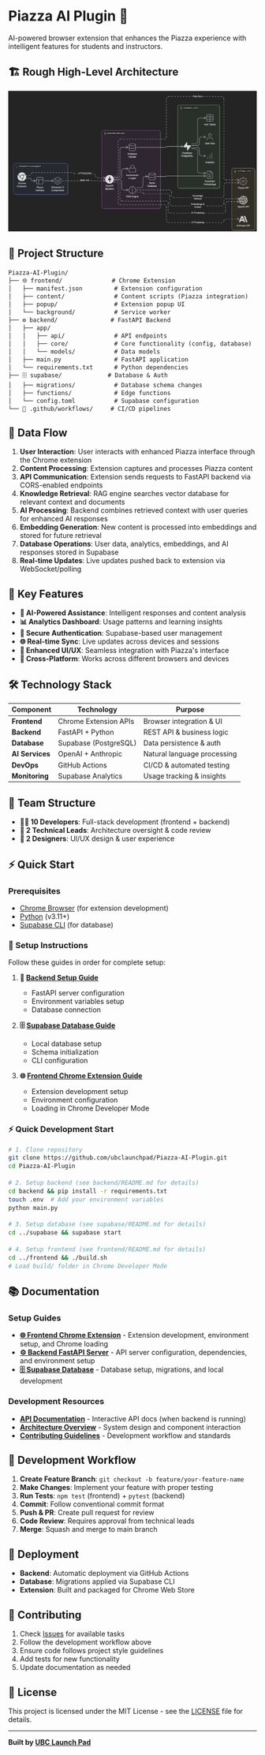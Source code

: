 # Piazza AI Plugin 🧠

AI-powered browser extension that enhances the Piazza experience with intelligent features for students and instructors.

## 🏗️ Rough High-Level Architecture

![Architecture Diagram](./docs/media/rough-architecture-diagram.png)

## 📁 Project Structure

```
Piazza-AI-Plugin/
├── 🌐 frontend/              # Chrome Extension
│   ├── manifest.json         # Extension configuration
│   ├── content/              # Content scripts (Piazza integration)
│   ├── popup/                # Extension popup UI
│   └── background/           # Service worker
├── ⚙️ backend/               # FastAPI Backend
│   ├── app/
│   │   ├── api/              # API endpoints
│   │   ├── core/             # Core functionality (config, database)
│   │   └── models/           # Data models
│   ├── main.py               # FastAPI application
│   └── requirements.txt      # Python dependencies
├── 🗄️ supabase/             # Database & Auth
│   ├── migrations/           # Database schema changes
│   ├── functions/            # Edge functions
│   └── config.toml           # Supabase configuration
└── 🔧 .github/workflows/     # CI/CD pipelines
```

## 🔄 Data Flow

1. **User Interaction**: User interacts with enhanced Piazza interface through the Chrome extension
2. **Content Processing**: Extension captures and processes Piazza content
3. **API Communication**: Extension sends requests to FastAPI backend via CORS-enabled endpoints
4. **Knowledge Retrieval**: RAG engine searches vector database for relevant context and documents
5. **AI Processing**: Backend combines retrieved context with user queries for enhanced AI responses
6. **Embedding Generation**: New content is processed into embeddings and stored for future retrieval
7. **Database Operations**: User data, analytics, embeddings, and AI responses stored in Supabase
8. **Real-time Updates**: Live updates pushed back to extension via WebSocket/polling

## 🚀 Key Features

- **🤖 AI-Powered Assistance**: Intelligent responses and content analysis
- **📊 Analytics Dashboard**: Usage patterns and learning insights
- **🔐 Secure Authentication**: Supabase-based user management
- **🌐 Real-time Sync**: Live updates across devices and sessions
- **🎨 Enhanced UI/UX**: Seamless integration with Piazza's interface
- **📱 Cross-Platform**: Works across different browsers and devices

## 🛠️ Technology Stack

| Component       | Technology            | Purpose                     |
| --------------- | --------------------- | --------------------------- |
| **Frontend**    | Chrome Extension APIs | Browser integration & UI    |
| **Backend**     | FastAPI + Python      | REST API & business logic   |
| **Database**    | Supabase (PostgreSQL) | Data persistence & auth     |
| **AI Services** | OpenAI + Anthropic    | Natural language processing |
| **DevOps**      | GitHub Actions        | CI/CD & automated testing   |
| **Monitoring**  | Supabase Analytics    | Usage tracking & insights   |

## 🎯 Team Structure

- **👨‍💻 10 Developers**: Full-stack development (frontend + backend)
- **🔧 2 Technical Leads**: Architecture oversight & code review
- **🎨 2 Designers**: UI/UX design & user experience

## ⚡ Quick Start

### Prerequisites

- [Chrome Browser](https://www.google.com/chrome/) (for extension development)
- [Python](https://python.org/) (v3.11+)
- [Supabase CLI](https://supabase.com/docs/guides/cli) (for database)

### 🚀 Setup Instructions

Follow these guides in order for complete setup:

1. **📁 [Backend Setup Guide](./backend/README.md)**

   - FastAPI server configuration
   - Environment variables setup
   - Database connection

2. **🗄️ [Supabase Database Guide](./supabase/README.md)**

   - Local database setup
   - Schema initialization
   - CLI configuration

3. **🌐 [Frontend Chrome Extension Guide](./frontend/README.md)**
   - Extension development setup
   - Environment configuration
   - Loading in Chrome Developer Mode

### ⚡ Quick Development Start

```bash
# 1. Clone repository
git clone https://github.com/ubclaunchpad/Piazza-AI-Plugin.git
cd Piazza-AI-Plugin

# 2. Setup backend (see backend/README.md for details)
cd backend && pip install -r requirements.txt
touch .env  # Add your environment variables
python main.py

# 3. Setup database (see supabase/README.md for details)
cd ../supabase && supabase start

# 4. Setup frontend (see frontend/README.md for details)
cd ../frontend && ./build.sh
# Load build/ folder in Chrome Developer Mode
```

## 📚 Documentation

### Setup Guides

- **[🌐 Frontend Chrome Extension](./frontend/README.md)** - Extension development, environment setup, and Chrome loading
- **[⚙️ Backend FastAPI Server](./backend/README.md)** - API server configuration, dependencies, and environment setup
- **[🗄️ Supabase Database](./supabase/README.md)** - Database setup, migrations, and local development

### Development Resources

- **[API Documentation](http://localhost:8000/docs)** - Interactive API docs (when backend is running)
- **[Architecture Overview](#-data-flow)** - System design and component interaction
- **[Contributing Guidelines](#-contributing)** - Development workflow and standards

## 🔧 Development Workflow

1. **Create Feature Branch**: `git checkout -b feature/your-feature-name`
2. **Make Changes**: Implement your feature with proper testing
3. **Run Tests**: `npm test` (frontend) + `pytest` (backend)
4. **Commit**: Follow conventional commit format
5. **Push & PR**: Create pull request for review
6. **Code Review**: Requires approval from technical leads
7. **Merge**: Squash and merge to main branch

## 🚀 Deployment

- **Backend**: Automatic deployment via GitHub Actions
- **Database**: Migrations applied via Supabase CLI
- **Extension**: Built and packaged for Chrome Web Store

## 🤝 Contributing

1. Check [Issues](https://github.com/ubclaunchpad/Piazza-AI-Plugin/issues) for available tasks
2. Follow the development workflow above
3. Ensure code follows project style guidelines
4. Add tests for new functionality
5. Update documentation as needed

## 📄 License

This project is licensed under the MIT License - see the [LICENSE](LICENSE) file for details.

---

**Built by [UBC Launch Pad](https://ubclaunchpad.ca/)**
